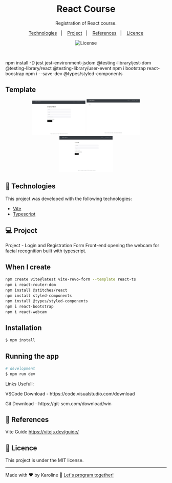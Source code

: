
<h1 align="center"> React Course  </h1>

<p align="center">
   Registration of React course.
</p>

<p align="center">
  <a href="#-technologies">Technologies</a>&nbsp;&nbsp;&nbsp;|&nbsp;&nbsp;&nbsp;
  <a href="#-project">Project</a>&nbsp;&nbsp;&nbsp;|&nbsp;&nbsp;&nbsp;
  <a href="#-references">References</a>&nbsp;&nbsp;&nbsp;|&nbsp;&nbsp;&nbsp;
  <a href="#memo-licence">Licence</a>
</p>

<p align="center">
  <img alt="License" src="https://img.shields.io/static/v1?label=license&message=MIT&color=49AA26&labelColor=000000">
</p>

<br>

npm install -D jest jest-environment-jsdom @testing-library/jest-dom @testing-library/react @testing-library/user-event
npm i bootstrap react-boostrap
npm i --save-dev @types/styled-components


## Template

<p align="center">
    <img alt="objective" src=".github/cadastro.jpg" width="33%">
    <img alt="objective" src=".github/home.jpg" width="33%">
    <img alt="objective" src=".github/login.jpg" width="33%">
</p>

## 🚀 Technologies

This project was developed with the following technologies:

- [Vite](https://vitejs.dev/)
- [Typescript](https://www.typescriptlang.org/)

## 💻 Project

Project - Login and Registration Form Front-end opening the webcam for facial recognition built with typescript.

## When I create
```bash
npm create vite@latest vite-revo-form --template react-ts
npm i react-router-dom
npm install @stitches/react
npm install styled-components
npm install @types/styled-components
npm i react-bootstrap
npm i react-webcam
```

## Installation

```bash
$ npm install
```

## Running the app

```bash
# development
$ npm run dev
```

Links Usefull:
<p align="left"> VSCode Download -  https://code.visualstudio.com/download</p>
<p align="left"> Git Download -  https://git-scm.com/download/win</p>

## 🔖 References

Vite Guide
https://vitejs.dev/guide/

## :memo: Licence

This project is under the MIT license.

---

Made with ♥ by Karoline :wave: [Let's program together!](https://www.linkedin.com/in/karoline-hikari-yamamoto/)



